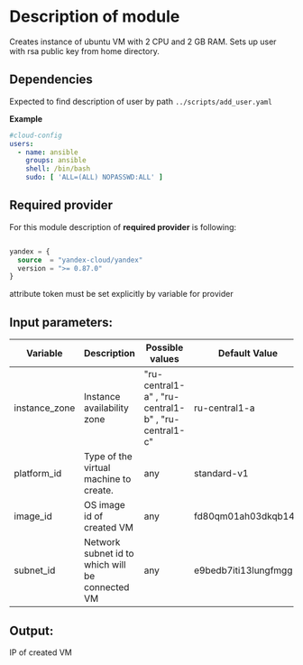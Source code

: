 # Description of module

Creates instance of ubuntu VM with 2 CPU and 2 GB RAM. Sets up user with rsa public key from home directory.

## Dependencies

Expected to find description of user by path `../scripts/add_user.yaml`

**Example**

```yaml
#cloud-config
users:
  - name: ansible
    groups: ansible
    shell: /bin/bash
    sudo: [ 'ALL=(ALL) NOPASSWD:ALL' ]

```

## Required provider

For this module description of **required provider** is following:

```terraform

yandex = {
  source  = "yandex-cloud/yandex"
  version = ">= 0.87.0"
}
```

attribute token must be set explicitly by variable for provider

## Input parameters:

| Variable      | Description                                     | Possible values                                       | Default Value        |
|---------------|-------------------------------------------------|-------------------------------------------------------|----------------------|
| instance_zone | Instance availability zone                      | "ru-central1-a" ,  "ru-central1-b" ,  "ru-central1-c" | ru-central1-a        |
| platform_id   | Type of the virtual machine to create.          | any                                                   | standard-v1          |
| image_id      | OS image id of created VM                       | any                                                   | fd80qm01ah03dkqb14lc |
| subnet_id     | Network subnet id to which will be connected VM | any                                                   | e9bedb7iti13lungfmgg |

## Output:

IP of created VM